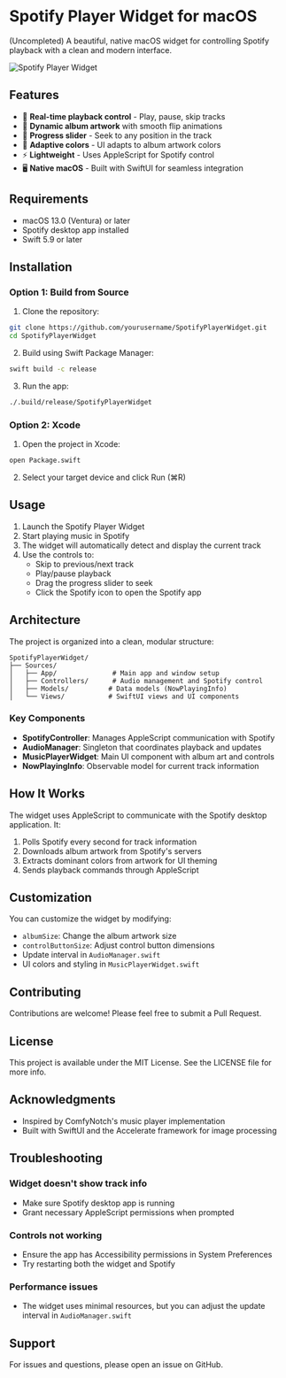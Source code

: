 # Spotify Player Widget for macOS

(Uncompleted) A beautiful, native macOS widget for controlling Spotify playback with a clean and modern interface.

![Spotify Player Widget](screenshot.png)

## Features

- 🎵 **Real-time playback control** - Play, pause, skip tracks
- 🎨 **Dynamic album artwork** with smooth flip animations
- 🎯 **Progress slider** - Seek to any position in the track
- 🌈 **Adaptive colors** - UI adapts to album artwork colors
- ⚡ **Lightweight** - Uses AppleScript for Spotify control
- 🖥️ **Native macOS** - Built with SwiftUI for seamless integration

## Requirements

- macOS 13.0 (Ventura) or later
- Spotify desktop app installed
- Swift 5.9 or later

## Installation

### Option 1: Build from Source

1. Clone the repository:
```bash
git clone https://github.com/yourusername/SpotifyPlayerWidget.git
cd SpotifyPlayerWidget
```

2. Build using Swift Package Manager:
```bash
swift build -c release
```

3. Run the app:
```bash
./.build/release/SpotifyPlayerWidget
```

### Option 2: Xcode

1. Open the project in Xcode:
```bash
open Package.swift
```

2. Select your target device and click Run (⌘R)

## Usage

1. Launch the Spotify Player Widget
2. Start playing music in Spotify
3. The widget will automatically detect and display the current track
4. Use the controls to:
   - Skip to previous/next track
   - Play/pause playback
   - Drag the progress slider to seek
   - Click the Spotify icon to open the Spotify app

## Architecture

The project is organized into a clean, modular structure:

```
SpotifyPlayerWidget/
├── Sources/
│   ├── App/              # Main app and window setup
│   ├── Controllers/      # Audio management and Spotify control
│   ├── Models/          # Data models (NowPlayingInfo)
│   └── Views/           # SwiftUI views and UI components
```

### Key Components

- **SpotifyController**: Manages AppleScript communication with Spotify
- **AudioManager**: Singleton that coordinates playback and updates
- **MusicPlayerWidget**: Main UI component with album art and controls
- **NowPlayingInfo**: Observable model for current track information

## How It Works

The widget uses AppleScript to communicate with the Spotify desktop application. It:
1. Polls Spotify every second for track information
2. Downloads album artwork from Spotify's servers
3. Extracts dominant colors from artwork for UI theming
4. Sends playback commands through AppleScript

## Customization

You can customize the widget by modifying:
- `albumSize`: Change the album artwork size
- `controlButtonSize`: Adjust control button dimensions
- Update interval in `AudioManager.swift`
- UI colors and styling in `MusicPlayerWidget.swift`

## Contributing

Contributions are welcome! Please feel free to submit a Pull Request.

## License

This project is available under the MIT License. See the LICENSE file for more info.

## Acknowledgments

- Inspired by ComfyNotch's music player implementation
- Built with SwiftUI and the Accelerate framework for image processing

## Troubleshooting

### Widget doesn't show track info
- Make sure Spotify desktop app is running
- Grant necessary AppleScript permissions when prompted

### Controls not working
- Ensure the app has Accessibility permissions in System Preferences
- Try restarting both the widget and Spotify

### Performance issues
- The widget uses minimal resources, but you can adjust the update interval in `AudioManager.swift`

## Support

For issues and questions, please open an issue on GitHub.
